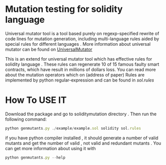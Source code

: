 # **Mutation testing for solidity language**
Universal mutator tool is a tool based purely on regexp-specified rewrite of code lines for mutation generation, including multi-language rules aided by special rules for different languages .
More information about universal mutator can be found on [UniversalMutator](https://github.com/agroce/universalmutator)

This is an extend for universal mutator tool  which has effective rules for solidity language . These rules can  regenerate 10 of 15 famous faulty smart contracts, which have result in millions of dollars loss.
You can read more about the mutation operators which on (address of paper)
Rules are implemented by python regular-expression and can be found in *sol.rules*

# **How To USE IT**
Download the package and go to soliditymutation directory . Then run the following command:
```javascript
python genmutants.py ./example/example.sol solidity sol.rules
```
if you have python compiler installed , it should generate a number of valid mutants and get the number of valid , not valid and redundant mutants .
You can get more information about using it with 
```javascript
python genmutants.py --help 
```


 
